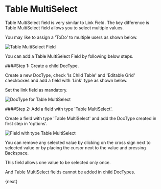 # Table MultiSelect

Table MultiSelect field is very similar to Link Field. The key difference is Table MultiSelect field allows you to select multiple values.

You may like to assign a 'ToDo' to multiple users as shown below.

<img alt="Table MultiSelect Field" class="screenshot" src="{{docs_base_url}}/assets/img/articles/table-multiselect-field.png">


You can add a Table MultiSelect Field by following below steps.

####Step 1: Create a child DocType.

Create a new DocType, check 'Is Child Table' and 'Editable Grid' checkboxes and add a field with 'Link' type as shown below.

Set the link field as mandatory.

<img alt="DocType for Table MultiSelect" class="screenshot" src="{{docs_base_url}}/assets/img/articles/doctype-for-table-multi-select.png">




####Step 2: Add a field with type 'Table MultiSelect'.

Create a field with type 'Table MultiSelect' and add the DocType created in first step in 'options'.

<img alt="Field with type Table MultiSelect" class="screenshot" src="{{docs_base_url}}/assets/img/articles/multi-select-field.png">

You can remove any selected value by clicking on the cross sign next to selected value or by placing the cursor next to the value and pressing Backspace.

This field allows one value to be selected only once.

And Table MultiSelect fields cannot be added in child DocTypes.

{next}
